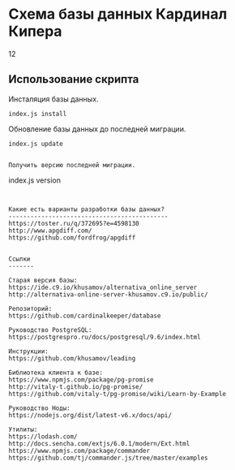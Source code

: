Схема базы данных Кардинал Кипера
===================================

12

Использование скрипта
---------------------

Инсталяция базы данных.

```
index.js install 
```

Обновление базы данных до последней миграции.

```
index.js update
```
```

Получить версию последней миграции.

```
index.js version
```


Какие есть варианты разработки базы данных?
--------------------------------------------
https://toster.ru/q/372695?e=4598130  
http://www.apgdiff.com/  
https://github.com/fordfrog/apgdiff


Ссылки
-------

Старая версия базы:  
https://ide.c9.io/khusamov/alternativa_online_server  
http://alternativa-online-server-khusamov.c9.io/public/

Репозиторий:  
https://github.com/cardinalkeeper/database

Руководство PostgreSQL:  
https://postgrespro.ru/docs/postgresql/9.6/index.html

Инструкции:  
https://github.com/khusamov/leading

Библиотека клиента к базе:  
https://www.npmjs.com/package/pg-promise  
http://vitaly-t.github.io/pg-promise/  
https://github.com/vitaly-t/pg-promise/wiki/Learn-by-Example

Руководство Ноды:  
https://nodejs.org/dist/latest-v6.x/docs/api/

Утилиты:  
https://lodash.com/  
http://docs.sencha.com/extjs/6.0.1/modern/Ext.html  
https://www.npmjs.com/package/commander  
https://github.com/tj/commander.js/tree/master/examples